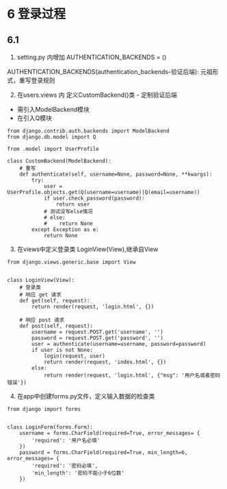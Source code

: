 # 6 登录过程

## 6.1 

1. setting.py 内增加 AUTHENTICATION_BACKENDS = ()

AUTHENTICATION_BACKENDS(authentication_backends-验证后端): 元祖形式，重写登录规则

2. 在users.views 内 定义CustomBackend()类  -  定制验证后端

- 需引入ModelBackend模块
- 在引入Q模块
```
from django.contrib.auth.backends import ModelBackend
from django.db.model import Q

from .model import UserProfile

class CustomBackend(ModelBackend):
    # 重写
    def authenticate(self, username=None, password=None, **kwargs):
        try:
            user = UserProfile.objects.get(Q(username=username)|Q(email=username))
            if user.check_password(password):
                return user
            # 测试没写else情况
            # else:
            #    return None
        except Exception as e:
            return None
```

3. 在views中定义登录类 LoginView(View),继承自View
```
from django.views.generic.base import View


class LoginView(View):
    # 登录类
    # 响应 get 请求
    def get(self, request):
        return render(request, 'login.html', {})
    
    # 响应 post 请求
    def post(self, request):
        username = request.POST.get('username', '')
        password = request.POST.get('password', '')
        user = authenticate(username=username, password=password)
        if user is not None:
            login(request, user)
            return render(request, 'index.html', {})
        else:
            return render(request, 'login.html', {"msg": '用户名或者密码错误'})
```

4. 在app中创建forms.py文件，定义输入数据的检查类
```
from django import forms


class LoginForm(forms.Form):
    username = forms.CharField(required=True, error_messages= {
        'required': '用户名必填'
    })
    password = forms.CharField(required=True, min_length=6, error_messages= {
        'required': '密码必填',
        'min_length': '密码不能小于6位数'
    })
```